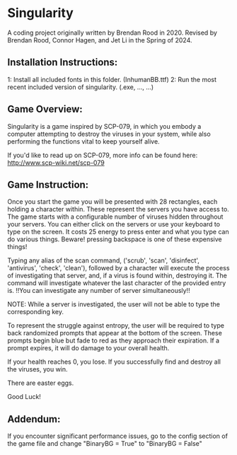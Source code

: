 # Singularity
A coding project originally written by Brendan Rood in 2020.
Revised by Brendan Rood, Connor Hagen, and Jet Li in the Spring of 2024.

## Installation Instructions:
1: Install all included fonts in this folder. (InhumanBB.ttf)
2: Run the most recent included version of singularity. (.exe, ..., ...)

## Game Overview:
Singularity is a game inspired by SCP-079, in which you embody a computer attempting to destroy the viruses
in your system, while also performing the functions vital to keep yourself alive.

If you'd like to read up on SCP-079, more info can be found here: http://www.scp-wiki.net/scp-079

## Game Instruction:
Once you start the game you will be presented with 28 rectangles, each holding a character within. These represent
the servers you have access to. The game starts with a configurable number of viruses hidden throughout your
servers. You can either click on the servers or use your keyboard to type on the screen.
It costs 25 energy to press enter and what you type can do various things.
Beware! pressing backspace is one of these expensive things!

Typing any alias of the scan command, ('scrub', 'scan', 'disinfect', 'antivirus', 'check', 'clean'), followed
by a character will execute the process of investigating that server, and, if a virus is found within, destroying
it. The command will investigate whatever the last character of the provided entry is.
!!You can investigate any number of server simultaneously!!

NOTE: While a server is investigated, the user will not be able to type the corresponding key.

To represent the struggle against entropy, the user will be required to type back randomized prompts that appear
at the bottom of the screen. These prompts begin blue but fade to red as they approach their expiration. If a
prompt expires, it will do damage to your overall health.

If your health reaches 0, you lose.
If you successfully find and destroy all the viruses, you win.

There are easter eggs.

Good Luck!


## Addendum:
If you encounter significant performance issues, go to the config section of the game file and change 
"BinaryBG = True" to "BinaryBG = False"